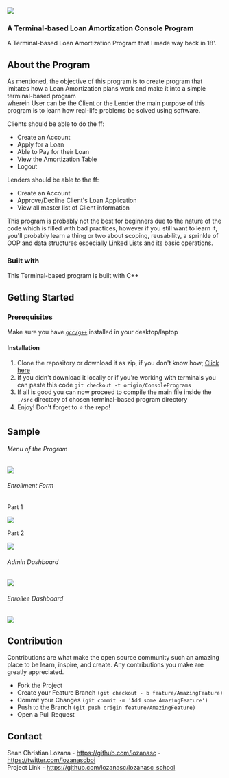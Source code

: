 <img src="assets/program-snapshopt-menu.png"/>
<br/>
<h3>
A Terminal-based Loan Amortization Console Program
</h3>
A Terminal-based Loan Amortization Program that I made way back in 18'.

## About the Program
As mentioned, the objective of this program is to create program that imitates how a Loan Amortization plans work and make it into a simple terminal-based program  
wherein User can be the Client or the Lender the main purpose of this program is to learn how real-life problems be solved using software.

Clients should be able to do the ff:
* Create an Account
* Apply for a Loan
* Able to Pay for their Loan
* View the Amortization Table
* Logout

Lenders should be able to the ff:
* Create an Account
* Approve/Decline Client's Loan Application
* View all master list of Client information

This program is probably not the best for beginners due to the nature of the code which is filled with bad practices, however if you still want to learn it, you'll probably learn a thing or two about scoping, reusability, a sprinkle of OOP and data structures especially Linked Lists and its basic operations.

### Built with
This Terminal-based program is built with C++

## Getting Started
### Prerequisites
Make sure you have <a href="https://gcc.gnu.org/install/">`gcc/g++`</a> installed in your desktop/laptop
#### Installation
  1. Clone the repository or download it as zip, if you don't know how; <a href = "https://www.howtogeek.com/451360/how-to-clone-a-github-repository/">Click here</a>
  2. If you didn't download it locally or if you're working with terminals you can paste this code `git checkout -t origin/ConsolePrograms`
  3. If all is good you can now proceed to compile the main file inside the `./src` directory of chosen terminal-based program directory
  4. Enjoy! Don't forget to ⭐ the repo!


  ## Sample

  ###### Menu of the Program
  <img src="assets/program-snapshopt-menu.png"/>


  ###### Enrollment Form
  Part 1

  <img src="assets/program-snapshopt-enrollment-form.png"/>  

  Part 2

  <img src="assets/program-snapshopt-enrollment-form1.png"/>


  ###### Admin Dashboard
  <img src="assets/program-snapshot-admin-dashboard.png"/>

  ###### Enrollee Dashboard
  <img src="assets/program-snapshot-enrollee-dashboard.png"/>



  ## Contribution
Contributions are what make the open source community such an amazing place to be learn, inspire, and create. Any contributions you make are greatly appreciated.

* Fork the Project
* Create your Feature Branch `(git checkout - b feature/AmazingFeature)`
* Commit your Changes `(git commit -m 'Add some AmazingFeature')`
* Push to the Branch `(git push origin feature/AmazingFeature)`
* Open a Pull Request

## Contact
Sean Christian Lozana - https://github.com/lozanasc - https://twitter.com/lozanascboi  
Project Link - https://github.com/lozanasc/lozanasc_school
